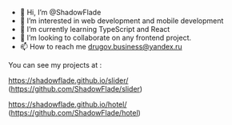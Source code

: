 - 👋 Hi, I’m @ShadowFlade
- 👀 I’m interested in web development and mobile development
- 🌱 I’m currently learning TypeScript and React
- 💞️ I’m looking to collaborate on any frontend project.
- 📫 How to reach me <drugov.business@yandex.ru>

You can see my projects at :

  https://shadowflade.github.io/slider/ (https://github.com/ShadowFlade/slider)
  
  https://shadowflade.github.io/hotel/ (https://github.com/ShadowFlade/hotel)
  
  
